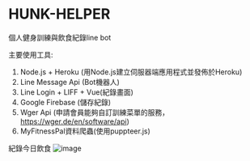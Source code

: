 # HUNK-HELPER

個人健身訓練與飲食紀錄line bot

主要使用工具:

1. Node.js + Heroku (用Node.js建立伺服器端應用程式並發佈於Heroku)
2. Line Message Api (Bot機器人)
3. Line Login + LIFF + Vue(紀錄畫面)
4. Google Firebase (儲存紀錄)
5. Wger Api (申請會員能夠自訂訓練菜單的服務，https://wger.de/en/software/api)
6. MyFitnessPal資料爬蟲(使用puppteer.js)

紀錄今日飲食
![image](https://github.com/c24712003/HUNK-HELPER/blob/main/recordnurtation.gif)
